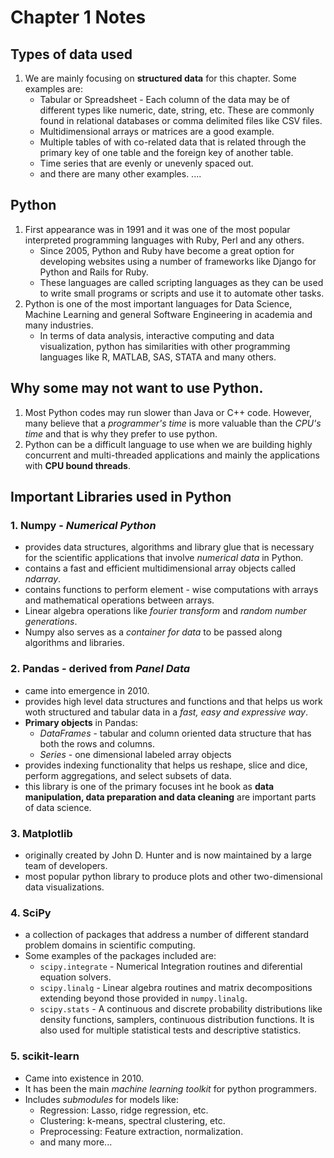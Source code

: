 # Chapter 1 Notes

## Types of data used
1. We are mainly focusing on **structured data** for this chapter. Some examples are:
    - Tabular or Spreadsheet - Each column of the data may be of different types like
      numeric, date, string, etc. These are commonly found in relational databases or comma
      delimited files like CSV files.
    - Multidimensional arrays or matrices are a good example.
    - Multiple tables of with co-related data that is related through the primary key of one 
      table and the foreign key of another table.
    - Time series that are evenly or unevenly spaced out.
    - and there are many other examples.
    ....
 
## Python
1. First appearance was in 1991 and it was one of the most popular interpreted programming languages with Ruby, Perl and any others.
    - Since 2005, Python and Ruby have become a great option for developing websites using a number of 
      frameworks like Django for Python and Rails for Ruby.
    - These languages are called scripting languages as they can be used to write small programs or      scripts and use it to automate other tasks. 
2. Python is one of the most important languages for Data Science, Machine Learning and general Software Engineering in academia and many industries.
    - In terms of data analysis, interactive computing and data visualization, python has similarities with other programming languages like R, MATLAB, SAS, STATA and many others. 

## Why some may not want to use Python.
1. Most Python codes may run slower than Java or C++ code. However, many believe that a *programmer's time* is more valuable than the *CPU's time* and that is why they prefer to use python.
2. Python can be a difficult language to use when we are building highly concurrent and multi-threaded applications and mainly the applications with **CPU bound threads**.

## Important Libraries used in Python 
### 1. **Numpy** - *Numerical Python*
- provides data structures, algorithms and library glue that is necessary for the scientific applications that involve *numerical data* in Python.
- contains a fast and efficient multidimensional array objects called *ndarray*.
- contains functions to perform element - wise computations with arrays and mathematical operations between arrays.
- Linear algebra operations like *fourier transform* and *random number generations*.
- Numpy also serves as a *container for data* to be passed along algorithms and libraries.
### 2. **Pandas** - derived from *Panel Data*
- came into emergence in 2010.
- provides high level data structures and functions and that helps us work woth structured and tabular data in a *fast, easy and expressive way*.
- **Primary objects** in Pandas:
    - *DataFrames* - tabular and column oriented data structure that has both the rows and columns.
    - *Series* - one dimensional labeled array objects
- provides indexing functionality that helps us reshape, slice and dice, perform aggregations, and select subsets of data.
- this library is one of the primary focuses int he book as **data manipulation, data preparation and data cleaning** are important parts of data science.
### 3. **Matplotlib** 
- originally created by John D. Hunter and is now maintained by a large team of developers.
- most popular python library to produce plots and other two-dimensional data visualizations.
### 4. **SciPy**
- a collection of packages that address a number of different standard problem domains in scientific computing.
- Some examples of the packages included are: 
    - `scipy.integrate` - Numerical Integration routines and diferential equation solvers.
    - `scipy.linalg` - Linear algebra routines and matrix decompositions extending beyond those provided
in `numpy.linalg`.
    - `scipy.stats` - A continuous and discrete probability distributions like density functions,
samplers, continuous distribution functions. It is also used for multiple statistical tests and descriptive statistics.
### 5. **scikit-learn**
- Came into existence in 2010.
- It has been the main *machine learning toolkit* for python programmers.
- Includes *submodules* for models like:
    - Regression: Lasso, ridge regression, etc.
    - Clustering: k-means, spectral clustering, etc.
    - Preprocessing: Feature extraction, normalization.
    - and many more...
